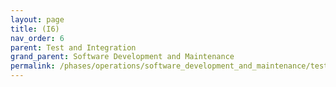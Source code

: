 ```yaml
---
layout: page
title: (I6)
nav_order: 6
parent: Test and Integration
grand_parent: Software Development and Maintenance
permalink: /phases/operations/software_development_and_maintenance/test_and_integration/i6/
---
```

